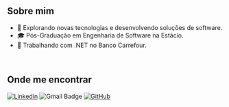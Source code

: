 ## Sobre mim

- 🤔 Explorando novas tecnologias e desenvolvendo soluções de software.
- 🎓 Pós-Graduação em Engenharia de Software na Estácio.
- 💼 Trabalhando com .NET no Banco Carrefour.

<br/>

## Onde me encontrar

[![Linkedin](https://img.shields.io/badge/-thiagodsantana-blue?style=flat-square&logo=Linkedin&logoColor=white&link=https://www.linkedin.com/in/thiagodarlei/)](https://www.linkedin.com/in/thiagodarlei/)
![Gmail Badge](https://img.shields.io/badge/-thiago.darley@gmail.com-006bed?style=flat-square&logo=Gmail&logoColor=white&link=mailto:thiago.darley@gmail.com)
[![GitHub](https://img.shields.io/github/followers/iuricode?label=follow&style=social)](https://github.com/thiagodsantana)
